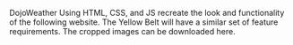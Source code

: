 DojoWeather
Using HTML, CSS, and JS recreate the look and functionality of the following website. The Yellow Belt will have a similar set of feature requirements. The cropped images can be downloaded here.